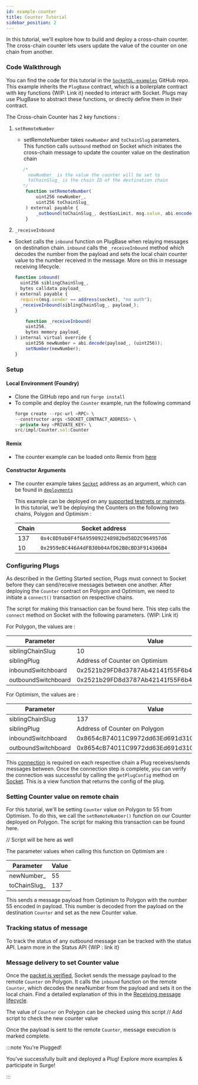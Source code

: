 ```yaml
---
id: example-counter
title: Counter Tutorial
sidebar_position: 2
---
```


In this tutorial, we'll explore how to build and deploy a cross-chain counter. The cross-chain counter lets users update the value of the counter on one chain from another.

### Code Walkthrough

You can find the code for this tutorial in the [`SocketDL-examples`](https://github.com/SocketDotTech/socketDL-examples) GitHub repo. This example inherits the `PlugBase` contract, which is a boilerplate contract with key functions {WIP: Link it} needed to interact with Socket. Plugs may use PlugBase to abstract these functions, or directly define them in their contract.

The Cross-chain Counter has 2 key functions : 

1. `setRemoteNumber`

   - setRemoteNumber takes `newNumber` and `toChainSlug` parameters. This function calls `outbound` method on Socket which initiates the cross-chain message to update the counter value on the destination chain

   ```javascript
      /* 
        newNumber_ is the value the counter will be set to
        toChainSlug_ is the chain ID of the destination chain
      */
       function setRemoteNumber(
           uint256 newNumber_,
           uint256 toChainSlug_
       ) external payable {
           _outbound(toChainSlug_, destGasLimit, msg.value, abi.encode(newNumber_));
       }

   ```

2.  `_receiveInbound`

   - Socket calls the `inbound` function on PlugBase when relaying messages on destination chain. `inbound` calls the `_receiveInbound` method which decodes the number from the payload and sets the local chain counter value to the number received in the message. More on this in message receiving lifecycle.

     ```javascript
     function inbound(
       uint256 siblingChainSlug_,
       bytes calldata payload_
     ) external payable {
       require(msg.sender == address(socket), "no auth");
       _receiveInbound(siblingChainSlug_, payload_);
     }
     ```

     ```javascript
         function _receiveInbound(
         uint256,
         bytes memory payload_
     ) internal virtual override {
         uint256 newNumber = abi.decode(payload_, (uint256));
         setNumber(newNumber);
     }
     ```

### Setup

#### Local Environment (Foundry)

- Clone the GitHub repo and run `forge install`
- To compile and deploy the `Counter` example, run the following command
  ```javascript
  forge create --rpc-url <RPC> \
  --constructor-args <SOCKET_CONTRACT_ADDRESS> \
  --private-key <PRIVATE_KEY> \
  src/impl/Counter.sol:Counter
  ```

#### Remix

- The counter example can be loaded onto Remix from [here](https://remix.ethereum.org/#url=https://github.com/SocketDotTech/socketDL-examples/blob/templates/src/impl/Counter.sol&lang=en&optimize=false&runs=200&evmVersion=null&version=soljson-v0.5.0+commit.1d4f565a.js&language=Solidity)

#### Constructor Arguments

- The counter example takes [`Socket`](../../Learn/protocol-architecture.md#socket) address as an argument, which can be found in [`deployments`](../DeploymentsSection/Deployments.mdx)

  This example can be deployed on any [supported testnets or mainnets](../DeploymentsSection/Deployments.mdx). In this tutorial, we'll be deploying the Counters on the following two chains, Polygon and Optimism :

  | Chain | Socket address |
  | --- | --- |
  | 137 | `0x4c8D9ab0F4f6A959092248982bd58D2C964957d6` |
  | 10 | `0x2959eBC446A4dFB30b04AfD62B0cBD3F914306B4` |


### Configuring Plugs

As described in the Getting Started section, Plugs must connect to Socket before they can send/receive messages between one another. After deploying the `Counter` contract on Polygon and Optimism, we need to initiate a `connect()` transaction on respective chains.

The script for making this transaction can be found here. This step calls the `connect` method on Socket with the following parameters. {WIP: Link it}

For Polygon, the values are :

  | Parameter | Value |
  | --- | --- |
  | siblingChainSlug | 10 |
  | siblingPlug | Address of Counter on Optimism |
  | inboundSwitchboard | 0x2521b29FD8d3787Ab42141f55F6b462E6115C737 |
  | outboundSwitchboard | 0x2521b29FD8d3787Ab42141f55F6b462E6115C737 |


For Optimism, the values are :

  | Parameter | Value |
  | --- | --- |
  | siblingChainSlug | 137 |
  | siblingPlug | Address of Counter on Polygon |
  | inboundSwitchboard | 0x8654cB74011C9972dd63Ed691d310e1BAA85Fe9E |
  | outboundSwitchboard | 0x8654cB74011C9972dd63Ed691d310e1BAA85Fe9E |


  This [connection](../../Learn/lifecycle.md#connecting-to-socket) is required on each respective chain a Plug receives/sends messages between. Once the connection step is complete, you can verify the connection was successful by calling the `getPlugConfig` method on [Socket](../DeploymentsSection/Deployments.mdx). This is a view function that returns the config of the plug.

### Setting Counter value on remote chain

For this tutorial, we'll be setting `Counter` value on Polygon to 55 from Optimism. To do this, we call the `setRemoteNumber()` function on our Counter deployed on Polygon. The script for making this transaction can be found here.

// Script will be here as well

The parameter values when calling this function on Optimism are : 

  | Parameter | Value |
  | --- | --- |
  | newNumber_ | 55 |
  | toChainSlug_ | 137 |

This sends a message payload from Optimism to Polygon with the number 55 encoded in payload. This number is decoded from the payload on the destination `Counter` and set as the new Counter value.

### Tracking status of message

To track the status of any outbound message can be tracked with the status API. Learn more in the Status API {WIP : link it}

### Message delivery to set Counter value

Once the [packet is verified](../../Learn/lifecycle.md#switchboards-101), Socket sends the message payload to the remote `Counter` on Polygon. It calls the `inbound` function on the remote `Counter`, which decodes the newNumber from the payload and sets it on the local chain. Find a detailed explanation of this in the [Receiving message lifecycle](../../Learn/lifecycle.md#receiving-a-message).

The value of `Counter` on Polygon can be checked using this script
// Add script to check the new counter value

Once the payload is sent to the remote `Counter`, message execution is marked complete.


:::note You're Plugged!

You've successfully built and deployed a Plug! Explore more examples & participate in Surge!

:::